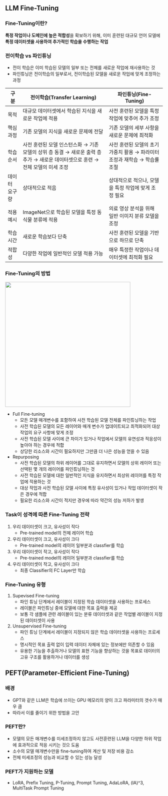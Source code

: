 ## LLM Fine-Tuning

### Fine-Tuning이란?

**특정 작업이나 도메인에 높은 적합성**을 확보하기 위해, 이미 훈련된 대규모 언어 모델에 **특정 데이터셋을 사용하여 추가적인 학습을 수행하는 작업**

### 전이학습 vs 파인튜닝

- 전이 학습은 이미 학습된 모델의 일부 또는 전체를 새로운 작업에 재사용하는 것
- 파인튜닝은 전이학습의 일부로서, 전이학습된 모델을 새로운 작업에 맞게 조정하는 과정

| 구 분 | 전이학습(Transfer Learning) | 파인튜닝(Fine-Tuning) |
| --- | --- | --- |
| 목적 | 대규모 데이터셋에서 학습된 지식을 새로운 작업에 적용 | 사전 훈련된 모델을 특정 작업에 맞추어 추가 조정 |
| 핵심 과정 | 기존 모델의 지식을 새로운 문제에 전달 | 기존 모델의 세부 사항을 새로운 문제에 최적화 |
| 학습 순서 | 사전 훈련된 모델 인스턴스화 → 기존 모델의 상위 층 동결 → 새로운 출력 층 추가 → 새로운 데이터셋으로 훈련 → 전체 모델의 미세 조정 | 사전 훈련된 모델의 초기 가중치 활용 → 파라미터 조정과 재학습 → 학습률 조절  |
| 데이터 요구량 | 상대적으로 적음 | 상대적으로 적으나, 모델을 특정 작업에 맞게 조정 필요 |
| 적용 예시 | ImageNet으로 학습된 모델을 특정 동식물 분류에 적용 | 의료 영상 분석을 위해 일반 이미지 분류 모델을 조정 |
| 학습시간 | 새로운 학습보다 단축 | 사전 훈련된 모델을 기반으로 하므로 단축 |
| 적합성 | 다양한 작업에 일반적인 모델 적용 가능 | 매우 특정한 작업이나 데이터셋에 최적화 필요 |

### Fine-Tuning의 방법
<img src="https://github.com/daunJJ/LLM_Study/assets/109944763/dff5993c-5f26-419b-b512-9ffeb8cc61f9" width="400"/>

- Full Fine-tuning
    - 모든 모델 매개변수를 포함하여 사전 학습된 모델 전체를 파인튜닝하는 작업
    - 사전 학습된 모델의 모든 레이어와 매개 변수가 업데이트되고 최적화되어 대상 작업의 요구 사항에 맞게 조정
    - 사전 학습된 모델 사이에 큰 차이가 있거나 작업에서 모델의 유연성과 적응성이 높아야 하는 경우에 적합
    - 상당한 리소스와 시간이 필요하지만 그만큼 더 나은 성능을 얻을 수 있음
- Repurposing
    - 사전 학습된 모델의 하위 레이어를 그대로 유지하면서 모델의 상위 레이어 또는 선택된 몇 개의 레이어를 파인튜닝하는 것
    - 사전 학습된 모델에 대한 일반적인 지식을 유지하면서 최상위 레이어를 특정 작업에 적용하는 것
    - 대상 작업과 사전 학습된 모델 사이에 특정 유사성이 있거나 작업 데이터셋이 작은 경우에 적합
    - 필요한 리소스와 시간이 적지만 경우에 따라 약간의 성능 저하가 발생

### Task이 성격에 따른 Fine-Tuning 전략

1. 우리 데이터셋이 크고, 유사성이 작다
    - Pre-trained model의 전체 레이어 학습
2. 우리 데이터셋이 크고, 유사성이 크다
    - Pre-trained model의 레이어 일부분과 classfier를 학습
3. 우리 데이터셋이 작고, 유사성이 작다
    - Pre-trained model의 레이어 일부분과 classfier를 학습
4. 우리 데이터셋이 작고, 유사성이 크다
    - 최종 Classifier의 FC Layer만 학습

### Fine-Tuning 유형

1. Supevised Fine-tuning
    - 파인 튜닝 단계에서 레이블이 지정된 학습 데이터셋을 사용하는 프로세스
    - 레이블은 파인튜닝 중에 모델에 대한 목표 출력을 제공
    - 보통 각 샘플에 관련 레이블이 있는 분류 데이터셋과 같은 작업별 레이블이 지정된 데이터셋이 사용
2. Unsupervised Fine-tuning
    - 파인 튜닝 단계에서 레이블이 지정되지 않은 학습 데이터셋을 사용하는 프로세스
    - 명시적인 목표 출력 없이 입력 데이터 자체에 있는 정보에만 의존할 수 있음
    - 유용한 기능을 추출하거나 모델의 표현 기능을 향상하는 것을 목표로 데이터의 고유 구조를 활용하거나 데이터를 생성
  
## PEFT(Parameter-Efficient Fine-Tuning)

### 배경

- GPT와 같은 LLM은 학습에 쓰이는 GPU 메모리의 양이 크고 파라미터의 갯수가 매우 큼
- 따라서 이를 줄이기 위한 방법을 고안

### PEFT란?

- 모델의 모든 매개변수를 미세조정하지 않고도 사전훈련된 LLM을 다양한 하위 작업에 효과적으로 적응 시키는 것으 도움
- 소수의 모델 매개변수만을 fine-tuning하여 계산 및 저장 비용 감소
- 전체 미세조정의 성능과 비교할 수 있는 성능 달성

### PEFT가 지원하는 모델

- LoRA, Prefix Tuning, P-Tuning, Prompt Tuning, AdaLoRA, (lA)^3, MultiTask Prompt Tuning
